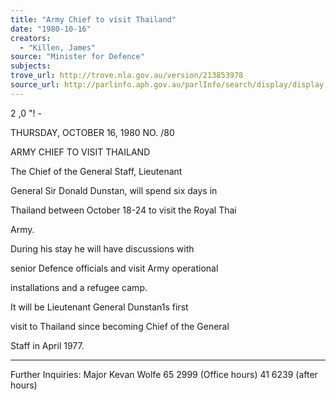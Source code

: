 ```yaml
---
title: "Army Chief to visit Thailand"
date: "1980-10-16"
creators:
  - "Killen, James"
source: "Minister for Defence"
subjects:
trove_url: http://trove.nla.gov.au/version/213853978
source_url: http://parlinfo.aph.gov.au/parlInfo/search/display/display.w3p;query=Id%3A%22media/pressrel/HPR08006085%22
---
```


 2 ,0 "!  -

 THURSDAY, OCTOBER 16, 1980 NO. /80

 ARMY CHIEF TO VISIT THAILAND 

 The Chief of the General Staff, Lieutenant 

 General Sir Donald Dunstan,  will spend six days in 

 Thailand between October 18-24 to visit the Royal Thai 

 Army.

 During his stay he will have discussions with 

 senior Defence officials and visit Army operational 

 installations and a refugee camp.

 It will be Lieutenant General Dunstan1s first 

 visit to Thailand since becoming Chief of the General 

 Staff in April 1977.

 * * * * * * * * * * * * * * * * * *

 Further Inquiries: Major Kevan Wolfe 65 2999 (Office hours) 41 6239 (after hours)

